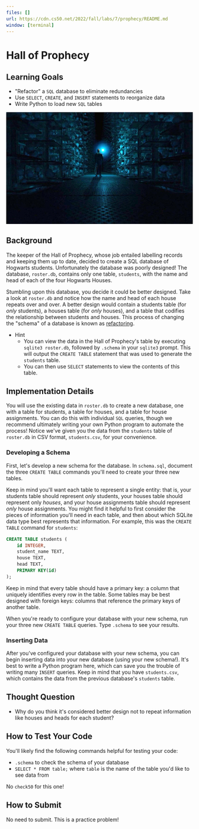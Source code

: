 ```yaml
---
files: []
url: https://cdn.cs50.net/2022/fall/labs/7/prophecy/README.md
window: [terminal]
---
```


# Hall of Prophecy

## Learning Goals

* "Refactor" a `SQL` database to eliminate redundancies
* Use `SELECT`, `CREATE`, and `INSERT` statements to reorganize data
* Write Python to load new `SQL` tables
  
![Hall of Prophecy](prophecy.jpg)
  
## Background

The keeper of the Hall of Prophecy, whose job entailed labelling records and keeping them up to date, decided to create a SQL database of Hogwarts students. Unfortunately the database was poorly designed! The database, `roster.db`, contains only one table, `students`, with the name and head of each of the four Hogwarts Houses.

Stumbling upon this database, you decide it could be better designed. Take a look at `roster.db` and notice how the name and head of each house repeats over and over. A better design would contain a students table (for *only* students), a houses table (for *only* houses), and a table that codifies the relationship between students and houses. This process of changing the "schema" of a database is known as [refactoring](https://en.wikipedia.org/wiki/Database_refactoring).

+ Hint
  * You can view the data in the Hall of Prophecy's table by executing `sqlite3 roster.db`, followed by `.schema` in your `sqlite3` prompt. This will output the `CREATE TABLE` statement that was used to generate the `students` table.
  * You can then use `SELECT` statements to view the contents of this table.

## Implementation Details

You will use the existing data in `roster.db` to create a new database, one with a table for students, a table for houses, and a table for house assignments. You can do this with individual `SQL` queries, though we recommend ultimately writing your own Python program to automate the process! Notice we've given you the data from the `students` table of `roster.db` in CSV format, `students.csv`, for your convenience.

### Developing a Schema

First, let's develop a new schema for the database. In `schema.sql`, document the three `CREATE TABLE` commands you'll need to create your three new tables.

Keep in mind you'll want each table to represent a single entity: that is, your students table should represent *only* students, your houses table should represent only *houses*, and your house assignments table should represent *only* house assignments. You might find it helpful to first consider the pieces of information you'll need in each table, and then about which SQLite data type best represents that information. For example, this was the `CREATE TABLE` command for `students`:

```sql
CREATE TABLE students (
    id INTEGER,
    student_name TEXT,
    house TEXT,
    head TEXT,
    PRIMARY KEY(id)
);
```

Keep in mind that every table should have a primary key: a column that uniquely identifies every row in the table. Some tables may be best designed with foreign keys: columns that reference the primary keys of another table.

When you're ready to configure your database with your new schema, run your three new `CREATE TABLE` queries. Type `.schema` to see your results.

### Inserting Data

After you've configured your database with your new schema, you can begin inserting data into your new database (using your new schema!). It's best to write a Python program here, which can save you the trouble of writing many `INSERT` queries. Keep in mind that you have `students.csv`, which contains the data from the previous database's `students` table.

## Thought Question

* Why do you think it's considered better design not to repeat information like houses and heads for each student?

## How to Test Your Code

You'll likely find the following commands helpful for testing your code:

* `.schema` to check the schema of your database
* `SELECT * FROM table;` where `table` is the name of the table you'd like to see data from

No `check50` for this one!

## How to Submit

No need to submit. This is a practice problem!
